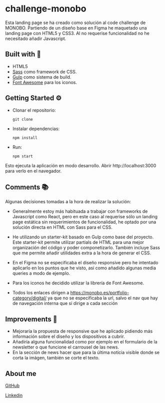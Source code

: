 # challenge-monobo

Esta landing page se ha creado como solución al code challenge de MONOBO. Partiendo de un diseño base en Figma he maquetado una landing page con HTML5 y CSS3. Al no requerise funcionalidad no he necesitado añadir Javascript.

## Built with 🚀

* HTML5
* [Sass](https://sass-lang.com/) como framework de CSS.
* [Gulp](https://gulpjs.com/) como sistema de build.
* [Font Awesome](https://fontawesome.com/) para los iconos.

## Getting Started ⚙️

- Clonar el repositorio:
  ```shell
  git clone 
  ```

- Instalar dependencias:
  ```shell
  npm install
  ```

- Run:
  ```shell
  npm start
  ```

Esto ejecuta la aplicación en modo desarrollo. Abrir http://localhost:3000 para verlo en el navegador.

## Comments 📚

Algunas decisiones tomadas a la hora de realizar la solución:

- Generalmente estoy más habituada a trabajar con frameworks de Javascript como React, pero en este caso al requerise sólo un landing page estática sin requerimientos de funcionalidad, he optado por una solución directa en HTML con Sass para el CSS.

- He utilizando un starter-kit basado en Gulp como base del proyecto. Este starter-kit permite utilizar partials de HTML para una mejor organización del código y poder componetizarlo. También incluye Sass que me permite añadir utilidades extra a la hora de generar el CSS.

- En el Figma no se especificaba el diseño responsive pero he intentado aplicarlo en los puntos que he visto, así como añadido algunas media queries a modo de ejemplo.

- Para los iconos he decidido utilizar la librería de Font Awesome.

- Todos los enlaces dirigen a https://monobo.es/portfolio-category/digital/ ya que no se especificaba la url, salvo el nav que hay de navegación interna que si dirige a cada sección

## Improvements 📝

- Mejoraría la propuesta de responsive que he aplicado pidiendo más información sobre el diseño y los dispositivos a cubrir.
- Añadiría alguna funcionalidad como por ejemplo en el formulario de la newsletter o que funcione el carrousel de las news.
- En la sección de news hacer que para la última noticia visible donde se corta la imágen, también se corte el texto.

## About me

[GitHub](https://github.com/mireiasuefra)

[Linkedin](https://www.linkedin.com/in/mireia-s-0845661a4/)